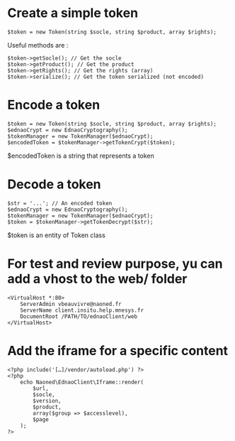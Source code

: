 # Create a simple token

    $token = new Token(string $socle, string $product, array $rights);

Useful methods are :

    $token->getSocle(); // Get the socle
    $token->getProduct(); // Get the product
    $token->getRights(); // Get the rights (array)
    $token->serialize(); // Get the token serialized (not encoded)

# Encode a token

    $token = new Token(string $socle, string $product, array $rights);
    $ednaoCrypt = new EdnaoCryptography();
    $tokenManager = new TokenManager($ednaoCrypt);
    $encodedToken = $tokenManager->getTokenCrypt($token);

$encodedToken is a string that represents a token

# Decode a token

    $str = '...'; // An encoded token
    $ednaoCrypt = new EdnaoCryptography();
    $tokenManager = new TokenManager($ednaoCrypt);
    $token = $tokenManager->getTokenDecrypt($str);

$token is an entity of Token class

# For test and review purpose, yu can add a vhost to the web/ folder
    <VirtualHost *:80>
        ServerAdmin vbeauvivre@naoned.fr
        ServerName client.insitu.help.mnesys.fr
        DocumentRoot /PATH/TO/ednaoClient/web
    </VirtualHost>


# Add the iframe for a specific content
    <?php include('[…]/vendor/autoload.php') ?>
    <?php
        echo Naoned\EdnaoClient\Iframe::render(
            $url,
            $socle,
            $version,
            $product,
            array($group => $accesslevel),
            $page
        );
    ?>
